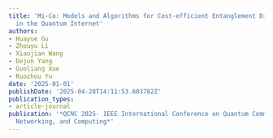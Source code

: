 ```yaml
---
title: 'Mi-Co: Models and Algorithms for Cost-efficient Entanglement Distribution
  in the Quantum Internet'
authors:
- Huayue Gu
- Zhouyu Li
- Xiaojian Wang
- Dejun Yang
- Guoliang Xue
- Ruozhou Yu
date: '2025-01-01'
publishDate: '2025-04-28T14:11:53.603782Z'
publication_types:
- article-journal
publication: '*QCNC 2025- IEEE International Conference on Quantum Communications,
  Networking, and Computing*'
---
```

